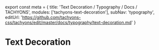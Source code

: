 export const meta =  {
  title: 'Text Decoration / Typography / Docs / TACHYONS',
  modules: ['tachyons-text-decoration'],
  subNav: 'typography',
  editUrl: 'https://github.com/tachyons-css/tachyons/edit/master/docs/typography/text-decoration.md'
}

# Text Decoration


